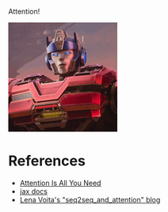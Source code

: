 Attention!  
  
![we roll out - Optimus Prime](./we-roll-out-optimus-prime.gif)

# References
- [Attention Is All You Need](https://arxiv.org/abs/1706.03762v7)
- [jax docs](https://docs.jax.dev/en/latest/)
- [Lena Voita's "seq2seq_and_attention" blog](https://lena-voita.github.io/nlp_course/seq2seq_and_attention.html)